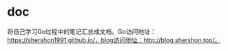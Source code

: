 # doc
将自己学习Go过程中的笔记汇总成文档。Go访问地址：https://shershon1991.github.io/，blog访问地址：http://blog.shershon.top/。
